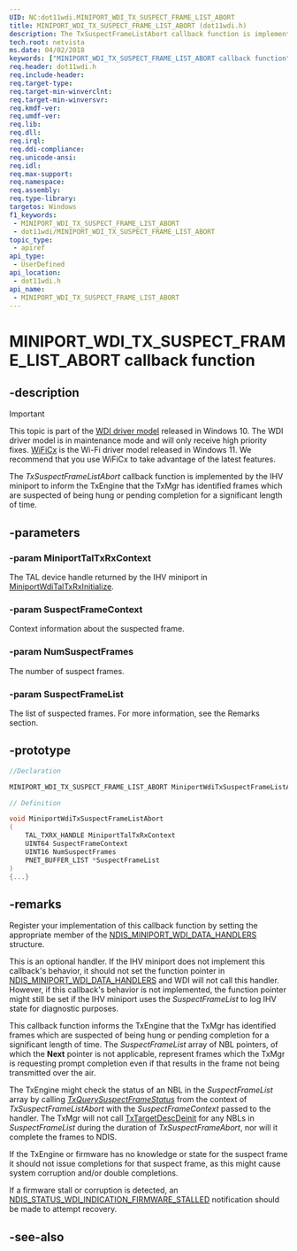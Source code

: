 ```yaml
---
UID: NC:dot11wdi.MINIPORT_WDI_TX_SUSPECT_FRAME_LIST_ABORT
title: MINIPORT_WDI_TX_SUSPECT_FRAME_LIST_ABORT (dot11wdi.h)
description: The TxSuspectFrameListAbort callback function is implemented by the client driver to inform the TxEngine that the TxMgr has identified frames which are suspected of being hung or pending completion for a significant length of time.
tech.root: netvista
ms.date: 04/02/2018
keywords: ["MINIPORT_WDI_TX_SUSPECT_FRAME_LIST_ABORT callback function"]
req.header: dot11wdi.h
req.include-header: 
req.target-type: 
req.target-min-winverclnt: 
req.target-min-winversvr: 
req.kmdf-ver: 
req.umdf-ver: 
req.lib: 
req.dll: 
req.irql: 
req.ddi-compliance: 
req.unicode-ansi: 
req.idl: 
req.max-support: 
req.namespace: 
req.assembly: 
req.type-library: 
targetos: Windows
f1_keywords:
 - MINIPORT_WDI_TX_SUSPECT_FRAME_LIST_ABORT
 - dot11wdi/MINIPORT_WDI_TX_SUSPECT_FRAME_LIST_ABORT
topic_type:
 - apiref
api_type:
 - UserDefined
api_location:
 - dot11wdi.h
api_name:
 - MINIPORT_WDI_TX_SUSPECT_FRAME_LIST_ABORT
---
```


# MINIPORT_WDI_TX_SUSPECT_FRAME_LIST_ABORT callback function


## -description

> [!IMPORTANT]
> This topic is part of the [WDI driver model](/windows-hardware/drivers/network/wdi-miniport-driver-design-guide) released in Windows 10. The WDI driver model is in maintenance mode and will only receive high priority fixes. [WiFiCx](/windows-hardware/drivers/netcx/wifi-wdf-class-extension-wificx) is the Wi-Fi driver model released in Windows 11. We recommend that you use WiFiCx to take advantage of the latest  features.

The *TxSuspectFrameListAbort* callback function is implemented by the IHV miniport to inform the TxEngine that the TxMgr has identified frames which are suspected of being hung or pending completion for a significant length of time.

## -parameters

### -param MiniportTalTxRxContext

The TAL device handle returned by the IHV miniport in [MiniportWdiTalTxRxInitialize](nc-dot11wdi-miniport_wdi_tal_txrx_initialize.md).

### -param SuspectFrameContext

Context information about the suspected frame.

### -param NumSuspectFrames

The number of suspect frames.

### -param SuspectFrameList

The list of suspected frames. For more information, see the Remarks section.

## -prototype

```cpp
//Declaration

MINIPORT_WDI_TX_SUSPECT_FRAME_LIST_ABORT MiniportWdiTxSuspectFrameListAbort; 

// Definition

void MiniportWdiTxSuspectFrameListAbort 
(
	TAL_TXRX_HANDLE MiniportTalTxRxContext
	UINT64 SuspectFrameContext
	UINT16 NumSuspectFrames
	PNET_BUFFER_LIST *SuspectFrameList
)
{...}

```

## -remarks

Register your implementation of this callback function by setting the appropriate member of the [NDIS_MINIPORT_WDI_DATA_HANDLERS](ns-dot11wdi-_ndis_miniport_wdi_data_handlers.md) structure.

This is an optional handler. If the IHV miniport does not implement this callback's behavior, it should not set the function pointer in [NDIS_MINIPORT_WDI_DATA_HANDLERS](ns-dot11wdi-_ndis_miniport_wdi_data_handlers.md) and WDI will not call this handler. However, if this callback's behavior is not implemented, the function pointer might still be set if the IHV miniport uses the *SuspectFrameList* to log IHV state for diagnostic purposes.

This callback function informs the TxEngine that the TxMgr has identified frames which are suspected of being hung or pending completion for a significant length of time. The *SuspectFrameList* array of NBL pointers, of which the **Next** pointer is not applicable, represent frames which the TxMgr is requesting prompt completion even if that results in the frame not being transmitted over the air.

The TxEngine might check the status of an NBL in the *SuspectFrameList* array by calling [*TxQuerySuspectFrameStatus*](nc-dot11wdi-ndis_wdi_tx_query_suspect_frame_complete_status.md) from the context of *TxSuspectFrameListAbort* with the *SuspectFrameContext* passed to the handler. The TxMgr will not call [TxTargetDescDeinit](nc-dot11wdi-miniport_wdi_tx_target_desc_deinit.md) for any NBLs in *SuspectFrameList* during the duration of *TxSuspectFrameAbort*, nor will it complete the frames to NDIS.

If the TxEngine or firmware has no knowledge or state for the suspect frame it should not issue completions for that suspect frame, as this might cause system corruption and/or double completions.

If a firmware stall or corruption is detected, an [NDIS_STATUS_WDI_INDICATION_FIRMWARE_STALLED](/windows-hardware/drivers/network/ndis-status-wdi-indication-firmware-stalled) notification should be made to attempt recovery.

## -see-also

